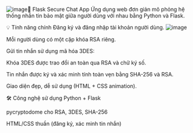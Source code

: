 ![image](https://github.com/user-attachments/assets/67ac6baa-e79f-457b-b62f-135e475276da)🔐 Flask Secure Chat App
Ứng dụng web đơn giản mô phỏng hệ thống nhắn tin bảo mật giữa người dùng với nhau bằng Python và Flask.

💡 Tính năng chính
Đăng ký và đăng nhập tài khoản người dùng.
![image](https://github.com/user-attachments/assets/e8a7814b-4bb9-4559-97de-8817b3057f7d)

Mỗi người dùng có một cặp khóa RSA riêng.

Gửi tin nhắn sử dụng mã hóa 3DES:

Khóa 3DES được trao đổi an toàn qua RSA và chữ ký số.

Tin nhắn được ký và xác minh tính toàn vẹn bằng SHA-256 và RSA.

Giao diện đẹp, dễ sử dụng (HTML + CSS animation).

🛠 Công nghệ sử dụng
Python + Flask

pycryptodome cho RSA, 3DES, SHA-256

HTML/CSS thuần (đăng ký, xác minh tin nhắn)
